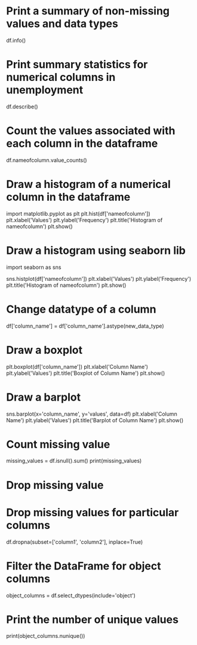 # Print a summary of non-missing values and data types
df.info()

# Print summary statistics for numerical columns in unemployment
df.describe()

# Count the values associated with each column in the dataframe
df.nameofcolumn.value_counts()


# Draw a histogram of a numerical column in the dataframe
import matplotlib.pyplot as plt
plt.hist(df['nameofcolumn'])
plt.xlabel('Values')
plt.ylabel('Frequency')
plt.title('Histogram of nameofcolumn')
plt.show()

# Draw a histogram using seaborn lib
import seaborn as sns

sns.histplot(df['nameofcolumn'])
plt.xlabel('Values')
plt.ylabel('Frequency')
plt.title('Histogram of nameofcolumn')
plt.show()

# Change datatype of a column 
df['column_name'] = df['column_name'].astype(new_data_type)

# Draw a boxplot
plt.boxplot(df['column_name'])
plt.xlabel('Column Name')
plt.ylabel('Values')
plt.title('Boxplot of Column Name')
plt.show()

# Draw a barplot
sns.barplot(x='column_name', y='values', data=df)
plt.xlabel('Column Name')
plt.ylabel('Values')
plt.title('Barplot of Column Name')
plt.show()

# Count missing value
missing_values = df.isnull().sum()
print(missing_values)

# Drop missing value
# Drop missing values for particular columns
df.dropna(subset=['column1', 'column2'], inplace=True)

# Filter the DataFrame for object columns
object_columns = df.select_dtypes(include='object')

# Print the number of unique values
print(object_columns.nunique())

